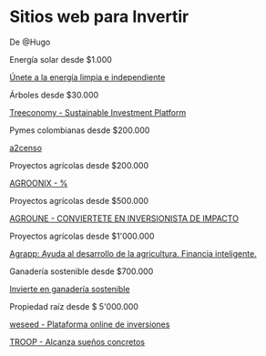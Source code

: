 # Sitios web para Invertir

De @Hugo

Energía solar desde $1.000 

[Únete a la energía limpia e independiente](https://unergy.io/)

Árboles desde $30.000

[Treeconomy - Sustainable Investment Platform](https://www.treeconomy.com.co/es/)

Pymes colombianas desde $200.000

[a2censo](https://a2censo.com/)

Proyectos agrícolas desde $200.000

[AGROONIX - %](https://agroonix.online/)

Proyectos agrícolas desde $500.000

[AGROUNE - CONVIERTETE EN INVERSIONISTA DE IMPACTO](https://agroune.com/public/inicio)

Proyectos agrícolas desde $1'000.000

[Agrapp: Ayuda al desarrollo de la agricultura. Financia inteligente.](https://www.agrapp.co/#/)

Ganadería sostenible desde $700.000

[Invierte en ganadería sostenible](https://sosty.co/)

Propiedad raíz desde $ 5'000.000

[weseed - Plataforma online de inversiones](https://soyweseed.com/)

[TROOP - Alcanza sueños concretos](https://troop.com.co/)